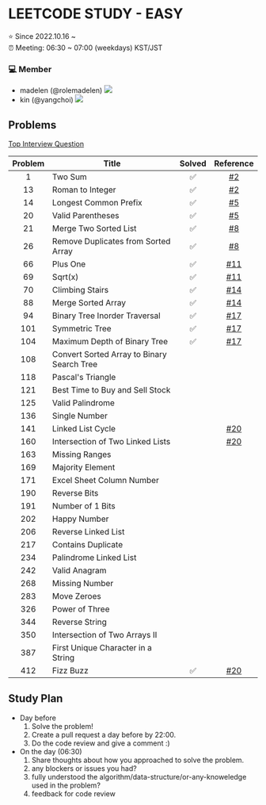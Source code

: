 # LEETCODE STUDY - EASY

⭐️ Since 2022.10.16 ~ <br />
⏰ Meeting: 06:30 ~ 07:00 (weekdays) KST/JST

### 💻 Member
- madelen (@rolemadelen) <img src="https://img.shields.io/badge/TypeScript-3178C6?style=flat-square&logo=TypeScript&logoColor=white"/>
- kin (@yangchoi) <img src="https://img.shields.io/badge/C++-00599C?style=flat-square&logo=C%2B%2B&logoColor=white"/>

## Problems
[Top Interview Question](https://leetcode.com/problem-list/top-interview-questions/?difficulty=EASY&page=1&sorting=W3sic29ydE9yZGVyIjoiREVTQ0VORElORyIsIm9yZGVyQnkiOiJGUk9OVEVORF9JRCJ9XQ%3D%3D)

| Problem | Title            | Solved  | Reference |
|:-------:|------------------|:-------:|:---------:|
| 1       | Two Sum          |   ✅    | [#2][i2] |
| 13      | Roman to Integer |   ✅    | [#2][i2] |
| 14      | Longest Common Prefix |  ✅  | [#5][i5] |
| 20      | Valid Parentheses |    ✅    | [#5][i5] |
| 21      | Merge Two Sorted List |  ✅  | [#8][i8] |
| 26      | Remove Duplicates from Sorted Array |    ✅    | [#8][i8] |
| 66      | Plus One |    ✅    | [#11][i11] |
| 69      | Sqrt(x) |    ✅    | [#11][i11] |
| 70      | Climbing Stairs |    ✅    | [#14][i14] |
| 88      | Merge Sorted Array |    ✅    | [#14][i14] |
| 94      | Binary Tree Inorder Traversal |    ✅    | [#17][i17] |
| 101     | Symmetric Tree |    ✅    | [#17][i17] |
| 104     | Maximum Depth of Binary Tree | ✅ |   [#17][i17]    |
| 108     | Convert Sorted Array to Binary Search Tree |        |  |
| 118     | Pascal's Triangle |        |  |
| 121     | Best Time to Buy and Sell Stock |       |
| 125     | Valid Palindrome |       |
| 136     | Single Number |       |
| 141     | Linked List Cycle |   | [#20][i20]   |
| 160     | Intersection of Two Linked Lists |  |  [#20][i20]   |
| 163     | Missing Ranges |       |
| 169     | Majority Element |       |
| 171     | Excel Sheet Column Number |       |
| 190     | Reverse Bits |       |
| 191     | Number of 1 Bits |       |
| 202     | Happy Number |       |
| 206     | Reverse Linked List |       |
| 217     | Contains Duplicate |       |
| 234     | Palindrome Linked List |       |
| 242     | Valid Anagram |       |
| 268     | Missing Number |       |
| 283     | Move Zeroes |       |
| 326     | Power of Three |       |
| 344     | Reverse String |       |
| 350     | Intersection of Two Arrays II |       |
| 387     | First Unique Character in a String |       |
| 412     | Fizz Buzz | ✅ | [#20][i20] |

## Study Plan
- Day before
  1. Solve the problem!
  2. Create a pull request a day before by 22:00.
  3. Do the code review and give a comment :)
- On the day (06:30)
  1. Share thoughts about how you approached to solve the problem.
  2. any blockers or issues you had?
  3. fully understood the algorithm/data-structure/or-any-knoweledge used in the problem?
  4. feedback for code review


[i2]: https://github.com/kinmadelen/easy/issues/2
[i5]: https://github.com/kinmadelen/easy/issues/5
[i8]: https://github.com/kinmadelen/easy/issues/8
[i11]: https://github.com/kinmadelen/easy/issues/11
[i14]: https://github.com/kinmadelen/easy/issues/14
[i17]: https://github.com/kinmadelen/easy/issues/17
[i20]: https://github.com/kinmadelen/easy/issues/20

